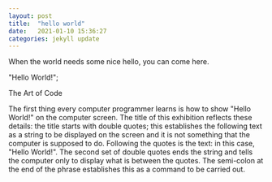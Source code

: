 ```yaml
---
layout: post
title:  "hello world"
date:   2021-01-10 15:36:27
categories: jekyll update
---
```

When the world needs some nice hello, you can come here. 

"Hello World!";

The Art of Code

The first thing every computer programmer learns is how to show "Hello World!" on the computer screen. The title of this exhibition reflects these details: the title starts with double quotes; this establishes the following text as a string to be displayed on the screen and it is not something that the computer is supposed to do. Following the quotes is the text: in this case, "Hello World!". The second set of double quotes ends the string and tells the computer only to display what is between the quotes. The semi-colon at the end of the phrase establishes this as a command to be carried out.
